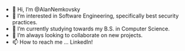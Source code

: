 - 👋 Hi, I’m @AlanNemkovsky
- 👀 I’m interested in Software Engineering, specifically best security practices.
- 🌱 I’m currently studying towards my B.S. in Computer Science.
- 💞️ I’m always looking to collaborate on new projects.
- 📫 How to reach me ... LinkedIn!

<!---
AlanNemkovsky/AlanNemkovsky is a ✨ special ✨ repository because its `README.md` (this file) appears on your GitHub profile.
You can click the Preview link to take a look at your changes.
--->
